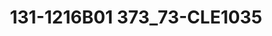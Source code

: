 ---
title: 131-1216B01 373_73-CLE1035
image: 131-1216B01 373_73-CLE1035.jpg
brand: sposo
layout: vestito
---